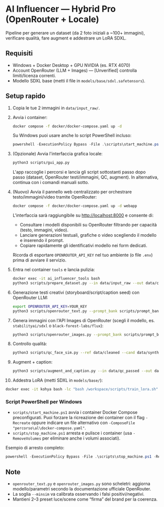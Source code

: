 # AI Influencer — Hybrid Pro (OpenRouter + Locale)

Pipeline per generare un dataset (da 2 foto iniziali a ~100+ immagini), verificare qualità, fare augment e addestrare un LoRA SDXL.

## Requisiti
- Windows + Docker Desktop + GPU NVIDIA (es. RTX 4070)
- Account OpenRouter (LLM + Images) — [Unverified] controlla limiti/licenza correnti.
- Modello SDXL base (metti il file in `models/base/sdxl.safetensors`).

## Setup rapido
1. Copia le tue 2 immagini in `data/input_raw/`.
2. Avvia i container:
   ```bash
   docker compose -f docker/docker-compose.yaml up -d
   ```
   Su Windows puoi usare anche lo script PowerShell incluso:
   ```powershell
   powershell -ExecutionPolicy Bypass -File .\scripts\start_machine.ps1
   ```
3. (Opzionale) Avvia l'interfaccia grafica locale:
   ```bash
   python3 scripts/gui_app.py
   ```
   L'app raccoglie i percorsi e lancia gli script sottostanti passo dopo passo (dataset, OpenRouter testi/immagini, QC, augment). In alternativa, continua con i comandi manuali sotto.

4. (Nuovo) Avvia il pannello web centralizzato per orchestrare testo/immagini/video tramite OpenRouter:
   ```bash
   docker compose -f docker/docker-compose.yaml up -d webapp
   ```
   L'interfaccia sar&agrave; raggiungibile su [http://localhost:8000](http://localhost:8000) e consente di:
   - Consultare i modelli disponibili su OpenRouter filtrando per capacit&agrave; (testo, immagini, video).
   - Lanciare generazioni testuali, grafiche o video scegliendo il modello e inserendo il prompt.
   - Copiare rapidamente gli identificativi modello nei form dedicati.

   Ricorda di esportare `OPENROUTER_API_KEY` nel tuo ambiente (o file `.env`) prima di avviare il servizio.

5. Entra nel container `tools` e lancia pulizia:
   ```bash
   docker exec -it ai_influencer_tools bash
   python3 scripts/prepare_dataset.py --in data/input_raw --out data/cleaned --do_rembg --do_facecrop
   ```
6. Generazione testi creativi (storyboard/script/caption seed) con OpenRouter LLM:
   ```bash
   export OPENROUTER_API_KEY=YOUR_KEY
   python3 scripts/openrouter_text.py --prompt_bank scripts/prompt_bank.yaml --out data/text/storyboard.json
   ```
7. Genera immagini con l'API Images di OpenRouter (scegli il modello, es. `stabilityai/sdxl` o `black-forest-labs/flux`):
   ```bash
   python3 scripts/openrouter_images.py --prompt_bank scripts/prompt_bank.yaml --out data/synth_openrouter --model stabilityai/sdxl
   ```
8. Controllo qualità:
   ```bash
   python3 scripts/qc_face_sim.py --ref data/cleaned --cand data/synth_openrouter --out data/qc_passed --minsim 0.34
   ```
9. Augment + caption:
   ```bash
   python3 scripts/augment_and_caption.py --in data/qc_passed --out data/augment --captions data/captions --num_aug 1 --meta data/synth_openrouter/manifest.json
   ```
10. Addestra LoRA (metti SDXL in `models/base/`):
   ```bash
   docker exec -it kohya bash -lc "bash /workspace/scripts/train_lora.sh"
   ```

### Script PowerShell per Windows
- `scripts/start_machine.ps1` avvia i container Docker Compose preconfigurati. Puoi forzare la ricreazione dei container con il flag `-Recreate` oppure indicare un file alternativo con `-ComposeFile "percorso\al\docker-compose.yaml"`.
- `scripts/stop_machine.ps1` arresta e pulisce i container (usa `-RemoveVolumes` per eliminare anche i volumi associati).

Esempio di arresto completo:
```powershell
powershell -ExecutionPolicy Bypass -File .\scripts\stop_machine.ps1 -RemoveVolumes
```

## Note
- `openrouter_text.py` e `openrouter_images.py` sono scheletri: aggiorna modello/parametri secondo la documentazione ufficiale OpenRouter.
- La soglia `--minsim` va calibrata osservando i falsi positivi/negativi.
- Mantieni 2–3 preset luce/scene come “firma” del brand per la coerenza.
